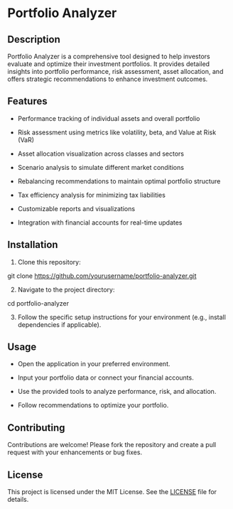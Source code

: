 # Portfolio Analyzer


## Description

Portfolio Analyzer is a comprehensive tool designed to help investors evaluate and optimize their investment portfolios. It provides detailed insights into portfolio performance, risk assessment, asset allocation, and offers strategic recommendations to enhance investment outcomes.


## Features

- Performance tracking of individual assets and overall portfolio

- Risk assessment using metrics like volatility, beta, and Value at Risk (VaR)

- Asset allocation visualization across classes and sectors

- Scenario analysis to simulate different market conditions

- Rebalancing recommendations to maintain optimal portfolio structure

- Tax efficiency analysis for minimizing tax liabilities

- Customizable reports and visualizations

- Integration with financial accounts for real-time updates


## Installation

1. Clone this repository:

git clone https://github.com/yourusername/portfolio-analyzer.git

2. Navigate to the project directory:

cd portfolio-analyzer

3. Follow the specific setup instructions for your environment (e.g., install dependencies if applicable).


## Usage

- Open the application in your preferred environment.

- Input your portfolio data or connect your financial accounts.

- Use the provided tools to analyze performance, risk, and allocation.

- Follow recommendations to optimize your portfolio.


## Contributing

Contributions are welcome! Please fork the repository and create a pull request with your enhancements or bug fixes.


## License

This project is licensed under the MIT License. See the [LICENSE](LICENSE) file for details.
